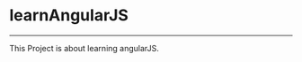 # learnAngularJS
******************************************
This Project is about learning angularJS.
